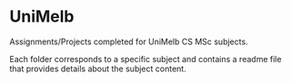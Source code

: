 # UniMelb

Assignments/Projects completed for UniMelb CS MSc subjects.

Each folder corresponds to a specific subject and contains a readme file that provides details about the subject content. 
